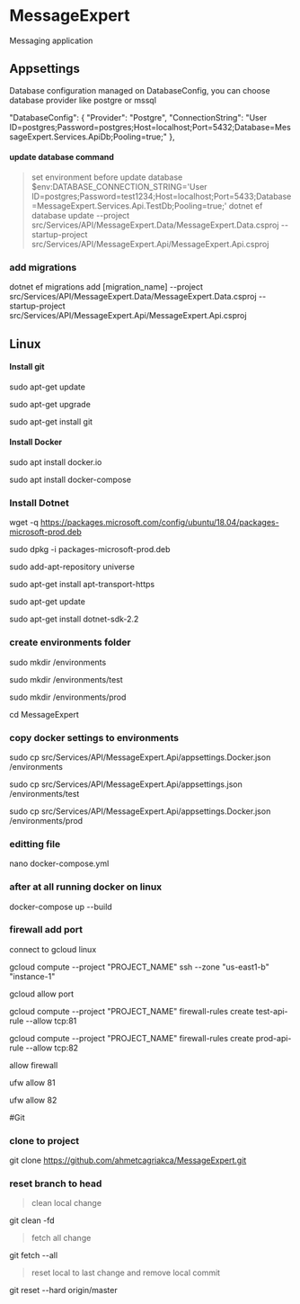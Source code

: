 # MessageExpert
Messaging application 

## Appsettings 
Database configuration managed on DatabaseConfig, you can choose database provider like postgre or mssql

 "DatabaseConfig": {
    "Provider": "Postgre",
    "ConnectionString": "User ID=postgres;Password=postgres;Host=localhost;Port=5432;Database=MessageExpert.Services.ApiDb;Pooling=true;"
  },

#### update database command

> set environment before update database
$env:DATABASE_CONNECTION_STRING='User ID=postgres;Password=test1234;Host=localhost;Port=5433;Database=MessageExpert.Services.Api.TestDb;Pooling=true;'
dotnet ef database update --project src/Services/API/MessageExpert.Data/MessageExpert.Data.csproj --startup-project src/Services/API/MessageExpert.Api/MessageExpert.Api.csproj

### add migrations

dotnet ef migrations add [migration_name] --project src/Services/API/MessageExpert.Data/MessageExpert.Data.csproj --startup-project src/Services/API/MessageExpert.Api/MessageExpert.Api.csproj

## Linux 

#### Install git

sudo apt-get update

sudo apt-get upgrade

sudo apt-get install git

#### Install Docker

sudo apt install docker.io

sudo apt install docker-compose

### Install Dotnet 

wget -q https://packages.microsoft.com/config/ubuntu/18.04/packages-microsoft-prod.deb

sudo dpkg -i packages-microsoft-prod.deb

sudo add-apt-repository universe

sudo apt-get install apt-transport-https

sudo apt-get update

sudo apt-get install dotnet-sdk-2.2

### create environments folder

sudo mkdir /environments

sudo mkdir /environments/test

sudo mkdir /environments/prod

cd MessageExpert

### copy docker settings to environments

sudo cp src/Services/API/MessageExpert.Api/appsettings.Docker.json /environments

sudo cp src/Services/API/MessageExpert.Api/appsettings.json /environments/test

sudo cp src/Services/API/MessageExpert.Api/appsettings.Docker.json /environments/prod

### editting file

nano docker-compose.yml

### after at all running docker on linux

docker-compose up --build

### firewall add port

connect to gcloud linux

gcloud compute --project "PROJECT_NAME" ssh --zone "us-east1-b" "instance-1"

gcloud allow port 

gcloud compute --project "PROJECT_NAME" firewall-rules create  test-api-rule --allow tcp:81

gcloud compute --project "PROJECT_NAME" firewall-rules create  prod-api-rule --allow tcp:82

allow firewall 

ufw allow 81

ufw allow 82

#Git

### clone to project

git clone https://github.com/ahmetcagriakca/MessageExpert.git

### reset branch to head

> clean local change

git clean -fd

> fetch all change

git fetch --all

> reset local to last change and remove local commit

git reset --hard origin/master